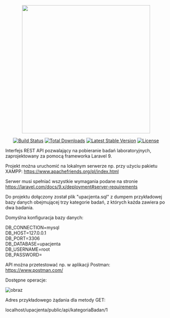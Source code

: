 <p align="center"><a href="https://laravel.com" target="_blank"><img src="https://raw.githubusercontent.com/laravel/art/master/logo-lockup/5%20SVG/2%20CMYK/1%20Full%20Color/laravel-logolockup-cmyk-red.svg" width="400"></a></p>

<p align="center">
<a href="https://travis-ci.org/laravel/framework"><img src="https://travis-ci.org/laravel/framework.svg" alt="Build Status"></a>
<a href="https://packagist.org/packages/laravel/framework"><img src="https://img.shields.io/packagist/dt/laravel/framework" alt="Total Downloads"></a>
<a href="https://packagist.org/packages/laravel/framework"><img src="https://img.shields.io/packagist/v/laravel/framework" alt="Latest Stable Version"></a>
<a href="https://packagist.org/packages/laravel/framework"><img src="https://img.shields.io/packagist/l/laravel/framework" alt="License"></a>
</p>

Interfejs REST API pozwalający na pobieranie badań laboratoryjnych, zaprojektowany za pomocą frameworka Laravel 9.

Projekt można uruchomić na lokalnym serwerze np. przy użyciu pakietu XAMPP: https://www.apachefriends.org/pl/index.html

Serwer musi spełniać wszystkie wymagania podane na stronie https://laravel.com/docs/9.x/deployment#server-requirements

Do projektu dołączony został plik "upacjenta.sql" z dumpem przykładowej bazy danych obejmującej trzy kategorie badań, z których każda zawiera po dwa badania.

Domyślna konfiguracja bazy danych:

DB_CONNECTION=mysql<br>
DB_HOST=127.0.0.1<br>
DB_PORT=3306<br>
DB_DATABASE=upacjenta<br>
DB_USERNAME=root<br>
DB_PASSWORD=

API można przetestować np. w aplikacji Postman: https://www.postman.com/

Dostępne operacje:

![obraz](https://user-images.githubusercontent.com/32549854/157119256-f857607d-cd40-4ec5-ba68-14dd35363ee9.png)

Adres przykładowego żądania dla metody GET:

localhost/upacjenta/public/api/kategoriaBadan/1


